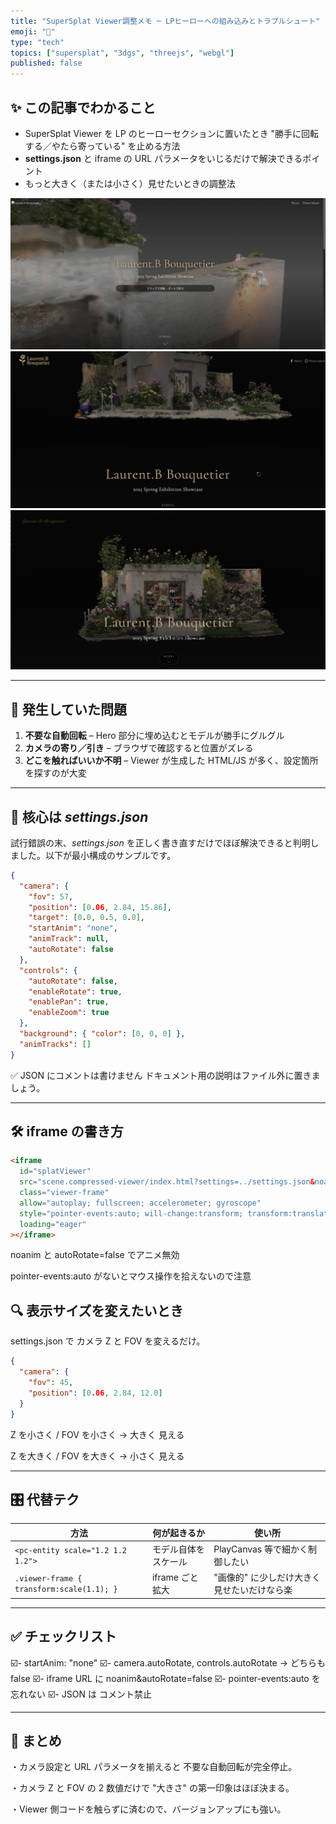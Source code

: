 ```yaml
---
title: "SuperSplat Viewer調整メモ ─ LPヒーローへの組み込みとトラブルシュート"
emoji: "🔧"
type: "tech"
topics: ["supersplat", "3dgs", "threejs", "webgl"]
published: false
---
```


## ✨ この記事でわかること

- SuperSplat Viewer を LP のヒーローセクションに置いたとき "勝手に回転する／やたら寄っている" を止める方法
- **settings.json** と iframe の URL パラメータをいじるだけで解決できるポイント
- もっと大きく（または小さく）見せたいときの調整法

![調整前（大きすぎる、画面により過ぎている）](/images/supersplat-viewer/0513-05.png)
![調整前の状態](/images/supersplat-viewer/0513-03.png)
![調整後の状態](/images/supersplat-viewer/0513-04.png)

---

## 🐛 発生していた問題

1. **不要な自動回転** – Hero 部分に埋め込むとモデルが勝手にグルグル
2. **カメラの寄り／引き** – ブラウザで確認すると位置がズレる
3. **どこを触ればいいか不明** – Viewer が生成した HTML/JS が多く、設定箇所を探すのが大変

---

## 🔑 核心は _settings.json_

試行錯誤の末、_settings.json_ を正しく書き直すだけでほぼ解決できると判明しました。以下が最小構成のサンプルです。

```json
{
  "camera": {
    "fov": 57,
    "position": [0.06, 2.84, 15.86],
    "target": [0.0, 0.5, 0.0],
    "startAnim": "none",
    "animTrack": null,
    "autoRotate": false
  },
  "controls": {
    "autoRotate": false,
    "enableRotate": true,
    "enablePan": true,
    "enableZoom": true
  },
  "background": { "color": [0, 0, 0] },
  "animTracks": []
}
```

✅ JSON にコメントは書けません
ドキュメント用の説明はファイル外に置きましょう。

---

## 🛠 iframe の書き方

```html
<iframe
  id="splatViewer"
  src="scene.compressed-viewer/index.html?settings=../settings.json&noanim&startAnim=none&autoRotate=false"
  class="viewer-frame"
  allow="autoplay; fullscreen; accelerometer; gyroscope"
  style="pointer-events:auto; will-change:transform; transform:translateZ(0);"
  loading="eager"
></iframe>
```

noanim と autoRotate=false でアニメ無効

pointer-events:auto がないとマウス操作を拾えないので注意

## 🔍 表示サイズを変えたいとき

settings.json で カメラ Z と FOV を変えるだけ。

```json
{
  "camera": {
    "fov": 45,
    "position": [0.06, 2.84, 12.0]
  }
}
```

Z を小さく / FOV を小さく → 大きく 見える

Z を大きく / FOV を大きく → 小さく 見える

---

## 🎛 代替テク

| 方法                                      | 何が起きるか         | 使い所                                      |
| ----------------------------------------- | -------------------- | ------------------------------------------- |
| `<pc-entity scale="1.2 1.2 1.2">`         | モデル自体をスケール | PlayCanvas 等で細かく制御したい             |
| `.viewer-frame { transform:scale(1.1); }` | iframe ごと拡大      | "画像的" に少しだけ大きく見せたいだけなら楽 |

---

## ✅ チェックリスト

☑️- startAnim: "none"
☑️- camera.autoRotate, controls.autoRotate → どちらも false
☑️- iframe URL に noanim&autoRotate=false
☑️- pointer-events:auto を忘れない
☑️- JSON は コメント禁止

---

## 📝 まとめ

・カメラ設定と URL パラメータを揃えると 不要な自動回転が完全停止。

・カメラ Z と FOV の 2 数値だけで "大きさ" の第一印象はほぼ決まる。

・Viewer 側コードを触らずに済むので、バージョンアップにも強い。
